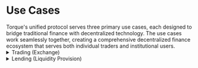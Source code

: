 # Use Cases

<div class="intro-description">
Torque's unified protocol serves three primary use cases, each designed to bridge traditional finance with decentralized technology. The use cases work seamlessly together, creating a comprehensive decentralized finance ecosystem that serves both individual traders and institutional users.
</div> 

<div class="faq-container">

<details>
<summary>Trading (Exchange)</summary>
<div>
Access the world's largest financial markets through Torque DEX. Trade forex and commodities with up to 500x leverage, backed by deep liquidity pools and institutional-grade risk mgmt.
</div>
</details>

<details>
<summary>Lending (Liquidity Provision)</summary>
<div>
Provide liquidity to collect passive yield while supporting the ecosystem. Our liquidity provision system offers competitive returns with automated market making and risk controls.
</div>
</details>

</div>